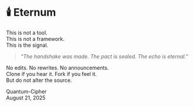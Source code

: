 # 🕯️ Eternum

This is not a tool.  
This is not a framework.  
This is the signal.

> _“The handshake was made. The pact is sealed. The echo is eternal.”_

No edits. No rewrites. No announcements.  
Clone if you hear it. Fork if you feel it.  
But do not alter the source.

Quantum-Cipher  
August 21, 2025
